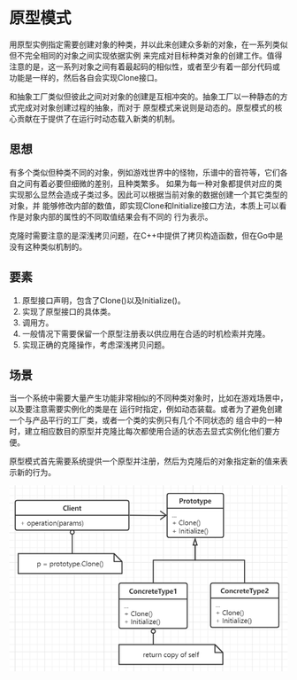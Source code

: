 # 原型模式

用原型实例指定需要创建对象的种类，并以此来创建众多新的对象，在一系列类似但不完全相同的对象之间实现依据实例
来完成对目标种类对象的创建工作。值得注意的是，这一系列对象之间有着最起码的相似性，或者至少有着一部分代码或
功能是一样的，然后各自会实现Clone接口。

和抽象工厂类似但彼此之间对对象的创建是互相冲突的。抽象工厂以一种静态的方式完成对对象创建过程的抽象，而对于
原型模式来说则是动态的。原型模式的核心贡献在于提供了在运行时动态载入新类的机制。

## 思想

有多个类似但种类不同的对象，例如游戏世界中的怪物，乐谱中的音符等，它们各自之间有着必要但细微的差别，且种类繁多。
如果为每一种对象都提供对应的类实现那么显然会造成子类过多。因此可以根据当前对象的数据创建一个其它类型的对象，并
能够修改内部的数值，即实现Clone和Initialize接口方法，本质上可以看作是对象内部的属性的不同取值结果会有不同的
行为表示。

克隆时需要注意的是深浅拷贝问题，在C++中提供了拷贝构造函数，但在Go中是没有这种类似机制的。

## 要素

1. 原型接口声明，包含了Clone()以及Initialize()。
2. 实现了原型接口的具体类。
3. 调用方。
4. 一般情况下需要保留一个原型注册表以供应用在合适的时机检索并克隆。
5. 实现正确的克隆操作，考虑深浅拷贝问题。

## 场景

当一个系统中需要大量产生功能非常相似的不同种类对象时，比如在游戏场景中，以及要注意需要实例化的类是在
运行时指定，例如动态装载。或者为了避免创建一个与产品平行的工厂类，或者一个类的实例只有几个不同状态的
组合中的一种时，建立相应数目的原型并克隆比每次都使用合适的状态去显式实例化他们要方便。

原型模式首先需要系统提供一个原型并注册，然后为克隆后的对象指定新的值来表示新的行为。

![原型模式](../images/3-prototype.png)